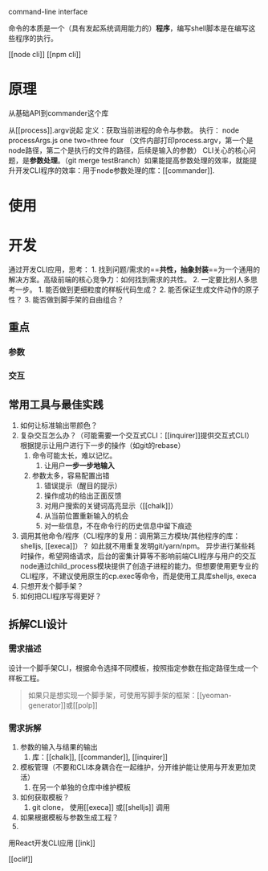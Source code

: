 command-line interface

命令的本质是一个（具有发起系统调用能力的）**程序**，编写shell脚本是在编写这些程序的执行。

[[node cli]] 
[[npm cli]] 

# 原理
从基础API到commander这个库

从[[process]].argv说起
	定义：获取当前进程的命令与参数。
	执行： node processArgs.js one two=three four （文件内部打印process.argv，第一个是node路径，第二个是执行的文件的路径，后续是输入的参数）
CLI关心的核心问题，是**参数处理**。（git merge testBranch）如果能提高参数处理的效率，就能提升开发CLI程序的效率：用于node参数处理的库：[[commander]].
# 使用

# 开发
通过开发CLI应用，思考：
	1. 找到问题/需求的==**共性，抽象封装**==为一个通用的解决方案。高级前端的核心竞争力：如何找到需求的共性。
	2. 一定要比别人多思考一步。
		1. 能否做到更细粒度的样板代码生成？
		2. 能否保证生成文件动作的原子性？
		3. 能否做到脚手架的自由组合？
## 重点
### 参数
### 交互
## 常用工具与最佳实践
1. 如何让标准输出带颜色？
2. 复杂交互怎么办？（可能需要一个交互式CLI：[[inquirer]]提供交互式CLI）
	根据提示让用户进行下一步的操作（如git的rebase）
	1. 命令可能太长，难以记忆。
		1. 让用户**一步一步地输入**
	2. 参数太多，容易配置出错
		1. 错误提示（醒目的提示）
		2. 操作成功的给出正面反馈
		3. 对用户搜索的关键词高亮显示（[[chalk]]）
		4. 从当前位置重新输入的机会
		5. 对一些信息，不在命令行的历史信息中留下痕迹
1. 调用其他命令/程序（CLI程序的复用：调用第三方模块/其他程序的库：shelljs, [[execa]]）？
	如此就不用重复发明git/yarn/npm。
	异步进行某些耗时操作，希望网络请求，后台的密集计算等不影响前端CLI程序与用户的交互
	node通过child_process模块提供了创造子进程的能力。但想要使用更专业的CLI程序，不建议使用原生的cp.exec等命令，而是使用工具库shelljs, execa
1. 只想开发个脚手架？
2. 如何把CLI程序写得更好？
## 拆解CLI设计
### 需求描述
设计一个脚手架CLI，根据命令选择不同模板，按照指定参数在指定路径生成一个样板工程。
> 如果只是想实现一个脚手架，可使用写脚手架的框架：[[yeoman-generator]]或[[polp]]
### 需求拆解
1. 参数的输入与结果的输出
	1. 库：[[chalk]], [[commander]], [[inquirer]] 
2. 模板管理（不要和CLI本身耦合在一起维护，分开维护能让使用与开发更加灵活）
	1. 在另一个单独的仓库中维护模板
3. 如何获取模板？
	1. git clone， 使用[[execa]] 或[[shelljs]] 调用
4. 如果根据模板与参数生成工程？
5. 

用React开发CLI应用
	[[ink]]

[[oclif]]